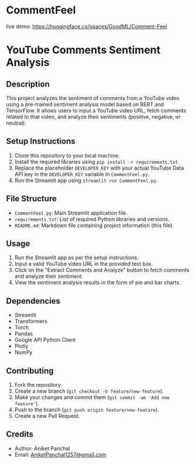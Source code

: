 # CommentFeel
live demo: https://huggingface.co/spaces/GoodML/Comment-Feel

# YouTube Comments Sentiment Analysis

## Description
This project analyzes the sentiment of comments from a YouTube video using a pre-trained sentiment analysis model based on BERT and TensorFlow. It allows users to input a YouTube video URL, fetch comments related to that video, and analyze their sentiments (positive, negative, or neutral).

## Setup Instructions
1. Clone this repository to your local machine.
2. Install the required libraries using `pip install -r requirements.txt`.
3. Replace the placeholder `DEVELOPER_KEY` with your actual YouTube Data API key in the `DEVELOPER_KEY` variable in `CommentFeel.py`.
4. Run the Streamlit app using `streamlit run CommentFeel.py`.

## File Structure
- `CommentFeel.py`: Main Streamlit application file.
- `requirements.txt`: List of required Python libraries and versions.
- `README.md`: Markdown file containing project information (this file).

## Usage
1. Run the Streamlit app as per the setup instructions.
2. Input a valid YouTube video URL in the provided text box.
3. Click on the "Extract Comments and Analyze" button to fetch comments and analyze their sentiment.
4. View the sentiment analysis results in the form of pie and bar charts.

## Dependencies
- Streamlit
- Transformers
- Torch
- Pandas
- Google API Python Client
- Plotly
- NumPy


## Contributing
1. Fork the repository.
2. Create a new branch (`git checkout -b feature/new-feature`).
3. Make your changes and commit them (`git commit -am 'Add new feature'`).
4. Push to the branch (`git push origin feature/new-feature`).
5. Create a new Pull Request.

## Credits
- Author: Aniket Panchal
- Email: AniketPanchal1257@gmail.com
